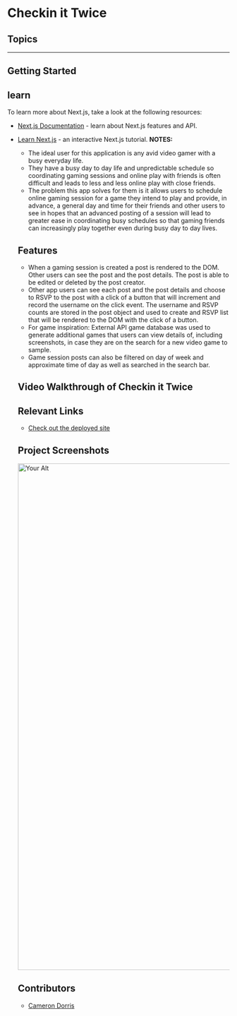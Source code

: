 # Checkin it Twice

## Topics
___
## Getting Started



        
## learn
To learn more about Next.js, take a look at the following resources:

- [Next.js Documentation](https://nextjs.org/docs) - learn about Next.js features and API.
- [Learn Next.js](https://nextjs.org/learn) - an interactive Next.js tutorial.
**NOTES:**


  <!-- # React/Next.js Template

[See Live Demo of this Template](https://drt-next-js-template.netlify.app/)

## Topics
- [Get Started](#get-started)
- [Starting the Project](#starting-the-project)
- [Using axios](#using-axios)
- [Deploying on Netlify](#deploying-on-netlify)
___
## Getting Started
### Use Template
#### 1. To get started, click the GREEN "Use this Template" button at the top of the repo
<img width="915" alt="Screen Shot 2022-07-06 at 12 54 01 PM" src="https://user-images.githubusercontent.com/29741570/177612998-4aac9237-5a1e-4f13-8ae0-468587521564.png">

#### 2. Make sure YOUR github account is selected in the dropdown and name your project
<img width="763" alt="Screen Shot 2022-07-06 at 12 54 48 PM" src="https://user-images.githubusercontent.com/29741570/177613126-dd38f678-7553-4f27-8a4a-75680f14d71e.png">

#### 3. Clone your new repo to your local machine
#### 4. Go to the **NEXT** section

## Starting the Project
1. Create a Firebase project and set up authentication. Use [these videos](https://vimeo.com/showcase/codetracker-firebase) as a refresher if needed.
1. Create a `.env` file at the root of the project
1. Copy/Paste the contents of the `.env.sample` file to your newly created `.env` file.
1. Copy over all of your Firebase values into the `.env` file.
1. Open the `package.json` file and change the `name` property to the name of your application, and `author` to  your name.
1. From your command line, be in the root directory and run `npm install` OR `npm i` for short.
1. Next, run `npm run prepare`. This command sets up husky to track eslint errors on commit that will make your deploy fail on Netlify.
1. To start your application, run `npm run dev`. THIS IS THE COMMAND YOU WILL USE TO RUN YOUR DEVELOPMENT SERVER FROM NOW ON.
1. Open [http://localhost:3000](http://localhost:3000) with your browser.

### If you see this, you are set to go!
<img width="450" alt="Screen Shot 2022-07-06 at 1 07 27 PM" src="https://user-images.githubusercontent.com/29741570/177615077-9b6a75bc-0260-4d29-bb88-bd95a3140687.png">


You can start editing the page by modifying `pages/index.js`. The page auto-updates as you edit the file.

**NOTES:** 
- If you see the following error, you did not follow all the setup steps correctly and failed to add your Firebase creds. Go back and do that NOW.

<img width="1043" alt="Screen Shot 2022-07-06 at 11 18 45 AM" src="https://user-images.githubusercontent.com/29741570/177612501-c2628f18-4bbd-4de9-aae6-27ffba1172d6.png">

### Deploying on Netlify
Netlify will automatically detect your project and prepopulate the settings, but should something go wrong and it does not, here are the commands:

- Build Command: `npm run build`
- Publish directory: `.next`

#### Additional Steps to Take on Netlify
- Add Environmental Variables
    - Any Enviromental variables you are using in your `.env` file should be added to Netlify. 
        - Go to Site settings > Build & deploy > Environment > Environment variables and the keys and values there.

- Update Firebase URL Settings
    - In Firebase under Authentication select sign in methods, scroll to Authorized domains. Add your Netlify URL.
        
## Learn More about Next.js
To learn more about Next.js, take a look at the following resources:

- [Next.js Documentation](https://nextjs.org/docs) - learn about Next.js features and API.
- [Learn Next.js](https://nextjs.org/learn) - an interactive Next.js tutorial. -->


# Checkin it Twice NSS Front-end Capstone - Cameron Dorris  [![Netlify Status](https://api.netlify.com/api/v1/badges/f3a1b9d7-f222-4e90-9e80-be524c560fcd/deploy-status)](https://app.netlify.com/sites/fabulous-clafoutis-c889b5/deploys)

The GameRsvp Front-end Capstone project was designed to help avid gamers and their close knit community schedule gaming sessions together through the hectic day to day activities of each gamer's busy everyday life. The app allows a user to create a "game session" and make a post for all other users to see. The post will contain general information about that session including what game will be played, what day the game will be played, and an approximate time of day. Other users will be able to RSVP to the session with a click of a button (will attend, won't attend, might attend options). An RSVP list will be created from the users who have made an RSVP click to that post and the RSVP list will display that user's username under one of the RSVP sections (Attending, Not Attending, Might Attend). Users will be able to see when their friends or other gaming aquaintances are gaming and what games they will be playing and the app will hopefully allow for a greater frequency of sessions where friends can game together. 

## About the User <!-- This is a scaled down user persona -->
- The ideal user for this application is any avid video gamer with a busy everyday  life.
- They have a busy day to day life and unpredictable schedule so coordinating gaming sessions and online play with friends is often difficult and leads to less and less online play with close friends.
- The problem this app solves for them is it allows users to schedule online gaming session for a game they intend to play and provide, in advance, a general day and time for their friends and other users to see in hopes that an advanced posting of a session will lead to greater ease in coordinating busy schedules so that gaming friends can increasingly play together even during busy day to day lives.

## Features <!-- List your app features using bullets! Do NOT use a paragraph. No one will read that! -->
- When a gaming session is created a post is rendered to the DOM. Other users can see the post and the post details. The post is able to be edited or deleted by the post creator.
- Other app users can see each post and the post details and choose to RSVP to the post with a click of a button that will increment and record the username on the click event. The username and RSVP counts are stored in the post object and used to create and RSVP list that will be rendered to the DOM with the click of a button.
- For game inspiration: External API game database was used to generate additional games that users can view details of, including screenshots, in case they are on the search for a new video game to sample.
- Game session posts can also be filtered on day of week and approximate time of day as well as searched in the search bar.

## Video Walkthrough of Checkin it Twice <!-- A loom link is sufficient -->


## Relevant Links <!-- Link to all the things that are required outside of the ones that have their own section -->

- [Check out the deployed site](#https://app.netlify.com/sites/fabulous-clafoutis-c889b5/configuration/general)

## Project Screenshots <!-- These can be inside of your project. Look at the repos from class and see how the images are included in the readme -->
<img width="1148" alt="Your Alt" src="your-link.png">

## Contributors
- [Cameron Dorris](https://github.com/scdorr86)
        
